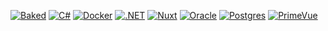 [![Baked][logo-baked]][baked] [![C#][logo-csharp]][csharp] [![Docker][logo-docker]][docker] [![.NET][logo-dotnet]][dotnet] [![Nuxt][logo-nuxt]][nuxt] [![Oracle][logo-oracle]][oracle] [![Postgres][logo-postgres]][postgres] [![PrimeVue][logo-primevue]][primevue]

[baked]: https://baked.mouseless.codes/
[csharp]: https://dotnet.microsoft.com/en-us/languages/csharp
[docker]: https://docker.com/
[dotnet]: https://dotnet.microsoft.com/
[nuxt]: https://nuxt.com/
[oracle]: https://https://www.oracle.com/
[postgres]: https://www.postgresql.org/
[primevue]: https://primevue.org/

[logo-baked]: //img.shields.io/badge/baked-DF314A?style=for-the-badge&label=&logo=data:image/svg+xml;base64,PHN2ZyB3aWR0aD0iNjAiIGhlaWdodD0iNDAiIHZpZXdCb3g9IjAgMCA2MCA0MCIgZmlsbD0ibm9uZSIgeG1sbnM9Imh0dHA6Ly93d3cudzMub3JnLzIwMDAvc3ZnIj4KPHBhdGggZmlsbC1ydWxlPSJldmVub2RkIiBjbGlwLXJ1bGU9ImV2ZW5vZGQiIGQ9Ik0zMCA0MC4wMDAxVjBINDBWMTBINjBWNDAuMDAwMUgzMFpNNDAgMjBWMzBINTBWMjBINDBaIiBmaWxsPSJ3aGl0ZSIvPgo8cGF0aCBkPSJNMCAyMFYxMEgxMFYyMEgwWiIgZmlsbD0id2hpdGUiLz4KPHBhdGggZD0iTTEwIDMwVjIwSDIwVjMwSDEwWiIgZmlsbD0id2hpdGUiLz4KPHBhdGggZD0iTTAgNDBWMzBIMTBWNDBIMFoiIGZpbGw9IndoaXRlIi8+Cjwvc3ZnPgo=
[logo-csharp]: //img.shields.io/badge/c%23-%23239120.svg?style=for-the-badge&logo=c-sharp&logoColor=white
[logo-docker]: //img.shields.io/badge/docker-%230db7ed.svg?style=for-the-badge&logo=docker&logoColor=white
[logo-dotnet]: //img.shields.io/badge/.NET-5C2D91?style=for-the-badge&logo=.net&logoColor=white
[logo-nuxt]: //img.shields.io/badge/nuxt-%23020420.svg?style=for-the-badge&logo=nuxt&logoColor=00dc82
[logo-oracle]: //img.shields.io/badge/Oracle-%233a3632.svg?style=for-the-badge&logo=data:image/svg+xml;base64,PHN2ZyB4bWxucz0iaHR0cDovL3d3dy53My5vcmcvMjAwMC9zdmciIHZpZXdCb3g9IjAgMCAzMjUuMTIgMjA1LjAxIj48dGl0bGU+T3JhY2xlIExvZ28gU3ltYm9sIHZlY3RvcjwvdGl0bGU+PHBhdGggZD0iTTQ1MS45NSw2MTQuNTFhMTAyLjUxLDEwMi41MSwwLDEsMSwwLTIwNUg1NzIuMDVhMTAyLjUxLDEwMi41MSwwLDEsMSwwLDIwNUg0NTEuOTVtMTE3LTM2LjI0YTY2LjI3LDY2LjI3LDAsMCwwLDAtMTMyLjUzSDQ1NS4wNUE2Ni4wNiw2Ni4wNiwwLDAsMCwzODguNzksNTEyYzAsMzYuMjQsMzAsNjYuMjcsNjYuMjcsNjYuMjdoMTEzLjkiIHRyYW5zZm9ybT0idHJhbnNsYXRlKC0zNDkuNDQgLTQwOS40OSkiIHN0eWxlPSJmaWxsOiNjNzQ2MzQiLz48L3N2Zz4=&logoColor=3a3632
[logo-postgres]: //img.shields.io/badge/postgres-%23316192.svg?style=for-the-badge&logo=postgresql&logoColor=white
[logo-primevue]: //img.shields.io/badge/primevue-%23ffffff.svg?style=for-the-badge&logo=primevue&logoColor=10b981
